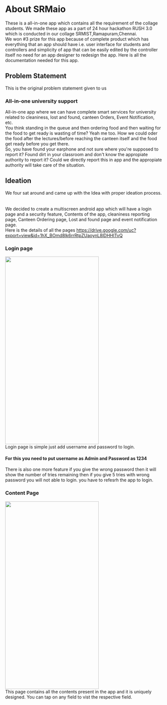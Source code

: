# About SRMaio
These is a all-in-one app which contains all the requirement of the collage students. We made these app as a part of 24 hour hackathon RUSH 3.0 which is conducted in our collage SRMIST,Ramapuram,Chennai.<br>
We won #3 prize for this app because of complete product which has everything that an app should have i.e. user interface for students and controllers and simplicity of app that can be easily edited by the controller itself no need for an app designer to redesign the app.
Here is all the documentation needed for this app. 
## Problem Statement 
This is the original problem statement given to us 
### All-in-one university support
All-in-one app where we can have complete smart services for university related to cleaniness, lost and found, canteen Orders, Event Notification, etc. <br>
You think standing in the queue and then ordering food and then waiting for the food to get ready is wasting of time? Yeah me too. How we could oder the food after the lectures/before reaching the canteen itself and the food get ready before you get there.<br>
So, you have found your earphone and not sure where you're supposed to report it? Found dirt in your classroom and don't know the appropiate authority to report it? Could we directly report this in app and the appropiate authority will take care of the situation.
## Ideation
We four sat around and came up with the Idea with proper ideation process.<br>
<br>
<br>
We decided to create a multiscreen android app which will have a login page and a security feature, Contents of the app, cleaniness reporting page, Canteen Ordering page, Lost and found page and event notification page.
<br>
Here is the details of all the pages https://drive.google.com/uc?export=view&id=1hX_BOmd8lk6rrRtpZUaoynL8lDHHlTvQ
### Login page
<img src="https://drive.google.com/uc?export=view&id=1iRciSqzFSwwyrQIZRhnlmUyVWnccc2gr" height ="600" width="300"><br>
Login page is simple just add username and password to login.
#### For this you need to put username as Admin and Password as 1234
There is also one more feature if you give the wrong password then it will show the number of tries remaining then if you  give 5 tries with wrong password you will not able to login. you have to refesrh the app to login.
### Content Page
<img src="https://drive.google.com/uc?export=view&id=1iNCTlW6mRFqeVW9NNTEORrC0S7sDufGe" height = "600" width = "300"><br>
This page contains all the contents present in the app and it is uniquely designed. You can tap on any field to vist the respective field.  
